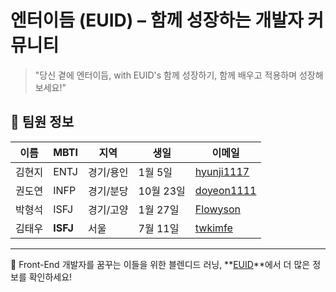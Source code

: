 # 엔터이듬 (EUID) – 함께 성장하는 개발자 커뮤니티

> "당신 곁에 엔터이듬, with EUID's 함께 성장하기, 함께 배우고 적용하며 성장해보세요!"

## 👥 팀원 정보

| 이름 | MBTI | 지역 | 생일 | 이메일 |
|------|------|------|------|---------|
| 김현지 | ENTJ | 경기/용인 | 1월 5일 | [hyunji1117](https://github.com/hyunji1117) |
| 권도연 | INFP | 경기/분당 | 10월 23일 | [doyeon1111](https://github.com/doyeon1111) |
| 박형석 | ISFJ | 경기/고양 | 1월 27일 | [Flowyson](https://github.com/Flowyson) |
| 김태우 | **ISFJ** | 서울 | 7월 11일 | [twkimfe](https://github.com/twkimfe) |

---

📌 Front-End 개발자를 꿈꾸는 이들을 위한 블렌디드 러닝, **[EUID](https://yamoo9.github.io/front-end-master/)**에서 더 많은 정보를 확인하세요!